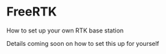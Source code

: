 # FreeRTK
How to set up your own RTK base station

Details coming soon on how to set this up for yourself